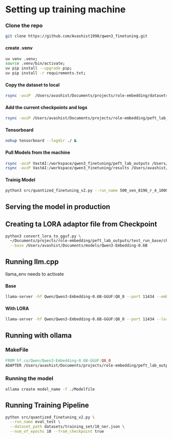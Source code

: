 # Setting up training machine 

### Clone the repo
```sh
git clone https://github.com/Avashist1998/qwen3_finetuning.git
```

#### create .venv

```sh
uv venv .venv;
source .venv/bin/activate;
uv pip install --upgrade pip;
uv pip install -r requirements.txt;
```

#### Copy the dataset to local
```sh
rsync -avzP  /Users/avashist/Documents/projects/role-embedding/datasets VastAI:/workspace/qwen3_finetuning/
```

#### Add the current checkpoints and logs
```sh
rsync -avzP /Users/avashist/Documents/projects/role-embedding/peft_lab_outputs VastAI:/workspace/qwen3_finetuning/
```

#### Tensorboard
```sh
nohup tensorboard --logdir ./ &
```

#### Pull Models from the machine 
```sh
rsync -avzP VastAI:/workspace/qwen3_finetuning/peft_lab_outputs /Users/avashist/Documents/projects/role-embedding/
rsync -avzP VastAI:/workspace/qwen3_finetuning/results /Users/avashist/Documents/projects/role-embedding/
```


#### Trainig Model
```sh
python3 src/quantized_finetuning_v2.py --run_name 500_sen_8196_r_4_1000 --dataset_path datasets/training_set/5000_sentence_based.json --num_of_epochs 16 --max_length 8196 --dataset_size 1000 --eval_dataset_path datasets/evaluation_set/500_sentence_based.json
```


## Serving the model in production

## Creating ta LORA adaptor file from Checkpoint
```sh
python3 convert_lora_to_gguf.py \
  ~/Documents/projects/role-embedding/peft_lab_outputs/test_run_base/checkpoint-21/ \
  --base /Users/avashist/Documents/models/Qwen3-Embedding-0.6B

```

## Running llm.cpp
llama_env needs to activate


#### Base
```sh
llama-server -hf Qwen/Qwen3-Embedding-0.6B-GGUF:Q8_0 --port 11434 --embeddings
```

#### With LORA
```sh
llama-server -hf Qwen/Qwen3-Embedding-0.6B-GGUF:Q8_0 --port 11434 --lora ~/Documents/projects/role-embedding/peft_lab_outputs/test_run_base/checkpoint-21/checkpoint-21-F16-LoRA.gguf --embeddings
```



## Running with ollama

### MakeFile

```MakeFile
FROM hf.co/Qwen/Qwen3-Embedding-0.6B-GGUF:Q8_0
ADAPTER /Users/avashist/Documents/projects/role-embedding/peft_lab_outputs/test_run_base/checkpoint-21/checkpoint-21-F16-LoRA.gguf
```

### Running the model
```sh
ollama create model_name -f ./Modelfile
```


## Running Training Pipeline 

```sh
python src/quantized_finetuning_v2.py \
  --run_name eval_test \
  --dataset_path datasets/training_set/10_ner.json \
  --num_of_epochs 10 --from_checkpoint true
```